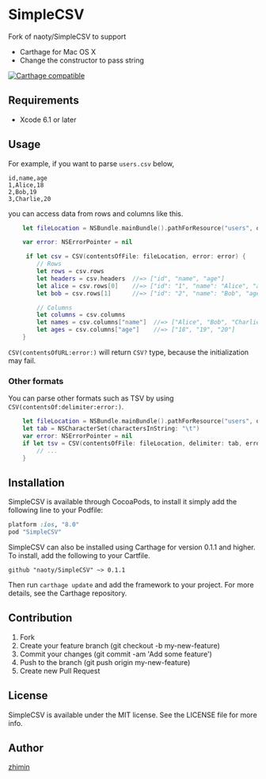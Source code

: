 # SimpleCSV

Fork of naoty/SimpleCSV to support 

* Carthage for Mac OS X
* Change the constructor to pass string

[![Carthage compatible](https://img.shields.io/badge/Carthage-compatible-4BC51D.svg?style=flat)](https://github.com/Carthage/Carthage)

## Requirements

* Xcode 6.1 or later

## Usage

For example, if you want to parse `users.csv` below,

```csv
id,name,age
1,Alice,18
2,Bob,19
3,Charlie,20
```

you can access data from rows and columns like this.

```swift
    let fileLocation = NSBundle.mainBundle().pathForResource("users", ofType: "csv")!

    var error: NSErrorPointer = nil

     if let csv = CSV(contentsOfFile: fileLocation, error: error) {
        // Rows
        let rows = csv.rows
        let headers = csv.headers  //=> ["id", "name", "age"]
        let alice = csv.rows[0]    //=> ["id": "1", "name": "Alice", "age": "18"]
        let bob = csv.rows[1]      //=> ["id": "2", "name": "Bob", "age": "19"]

        // Columns
        let columns = csv.columns
        let names = csv.columns["name"]  //=> ["Alice", "Bob", "Charlie"]
        let ages = csv.columns["age"]    //=> ["18", "19", "20"]
    }
```

`CSV(contentsOfURL:error:)` will return `CSV?` type, because the initialization may fail.

### Other formats

You can parse other formats such as TSV by using `CSV(contentsOf:delimiter:error:)`.

```swift
    let fileLocation = NSBundle.mainBundle().pathForResource("users", ofType: "csv")! 
    let tab = NSCharacterSet(charactersInString: "\t")
    var error: NSErrorPointer = nil
    if let tsv = CSV(contentsOfFile: fileLocation, delimiter: tab, error: error) {
        // ...
    }
```

## Installation

SimpleCSV is available through CocoaPods, to install it simply add the following line to your Podfile:

```ruby
platform :ios, "8.0"
pod "SimpleCSV"
```

SimpleCSV can also be installed using Carthage for version 0.1.1 and higher. To install, add the following to your Cartfile.

```
github "naoty/SimpleCSV" ~> 0.1.1
```

Then run `carthage update` and add the framework to your project. For more details, see the Carthage repository. 

## Contribution

1. Fork
2. Create your feature branch (git checkout -b my-new-feature)
3. Commit your changes (git commit -am 'Add some feature')
4. Push to the branch (git push origin my-new-feature)
5. Create new Pull Request

## License

SimpleCSV is available under the MIT license. See the LICENSE file for more info.

## Author

[zhimin](https://github.com/zhimin)

